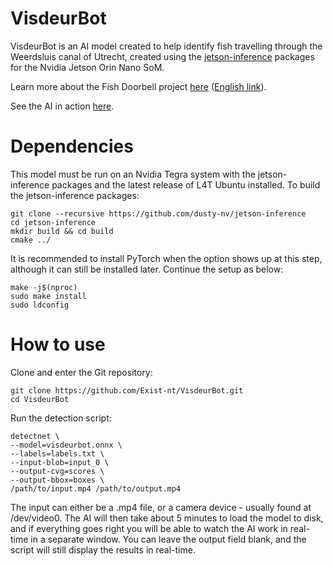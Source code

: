 # VisdeurBot

VisdeurBot is an AI model created to help identify fish travelling through the Weerdsluis canal of Utrecht, created using the [jetson-inference](https://github.com/dusty-nv/jetson-inference) packages for the Nvidia Jetson Orin Nano SoM.

Learn more about the Fish Doorbell project [here](https://visdeurbel.nl) ([English link](https://visdeurbel.nl/en)).

See the AI in action [here](https://xistnt.neocities.org/projects/visdeurbel.html).

# Dependencies
This model must be run on an Nvidia Tegra system with the jetson-inference packages and the latest release of L4T Ubuntu installed.
To build the jetson-inference packages:
```
git clone --recursive https://github.com/dusty-nv/jetson-inference
cd jetson-inference
mkdir build && cd build
cmake ../
```
It is recommended to install PyTorch when the option shows up at this step, although it can still be installed later.
Continue the setup as below:
```
make -j$(nproc)
sudo make install
sudo ldconfig
```

# How to use
Clone and enter the Git repository: 
```
git clone https://github.com/Exist-nt/VisdeurBot.git
cd VisdeurBot
```

Run the detection script:
```
detectnet \
--model=visdeurbot.onnx \
--labels=labels.txt \
--input-blob=input_0 \
--output-cvg=scores \
--output-bbox=boxes \
/path/to/input.mp4 /path/to/output.mp4
```
The input can either be a .mp4 file, or a camera device - usually found at /dev/video0.
The AI will then take about 5 minutes to load the model to disk, and if everything goes right you will be able to watch the AI work in real-time in a separate window.
You can leave the output field blank, and the script will still display the results in real-time.
